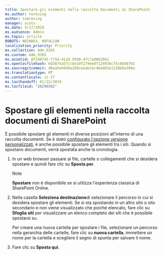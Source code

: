 ```yaml
---
title: Spostare gli elementi nella raccolta documenti di SharePoint
ms.author: toresing
author: tomresing
manager: scotv
ms.date: 5/17/2018
ms.audience: Admin
ms.topic: article
ROBOTS: NOINDEX, NOFOLLOW
localization_priority: Priority
ms.collection: Adm_O365
ms.custom: Adm_O365
ms.assetid: 8f240745-f75d-412d-9588-4fc7ad862041
ms.openlocfilehash: 6d3674a57ccbe10f274ee8f12493bcf5c6b08702
ms.sourcegitcommit: d6ea5e9458a2b8ceaab3ac4bd483e1130b9a398a
ms.translationtype: MT
ms.contentlocale: it-IT
ms.lasthandoff: 01/15/2019
ms.locfileid: "28296502"
---
```

# <a name="move-items-in-a-sharepoint-document-library"></a>Spostare gli elementi nella raccolta documenti di SharePoint

È possibile spostare gli elementi in diverse posizioni all'interno di una raccolta documenti. Se è stato [configurato l'opzione versione personalizzati](https://go.microsoft.com/fwlink/?linkid=622980), è anche possibile spostare gli elementi tra i siti. Quando si spostano documenti, verrà spostata anche la cronologia.
  
1. In un web browser passare al file, cartelle o collegamenti che si desidera spostare e quindi fare clic su **Sposta per**.
    
    > [!NOTE]
    > **Spostare** non è disponibile se si utilizza l'esperienza classica di SharePoint Online. 
  
2. Nella casella **Seleziona destinazione**di selezionare il percorso in cui si desidera spostare gli elementi. Se si sta spostando in un altro sito o sito secondario e non viene visualizzato che poiché elencato, fare clic su **Sfoglia siti** per visualizzare un elenco completo dei siti che è possibile spostarsi su. 
    
    Per creare una nuova cartella per spostare i file, selezionare un percorso nella gerarchia delle cartelle, fare clic su **nuova cartella**, immettere un nome per la cartella e scegliere il segno di spunta per salvare il nome.
    
3. Fare clic su **Sposta qui**.
    


